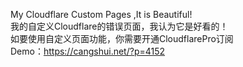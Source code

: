 My Cloudflare Custom Pages ,It is Beautiful!
<br>我的自定义Cloudflare的错误页面，我认为它是好看的！
<br>如要使用自定义页面功能，你需要开通CloudflarePro订阅
<br>Demo：<a href="https://cangshui.net/?p=4152" >https://cangshui.net/?p=4152</a>

